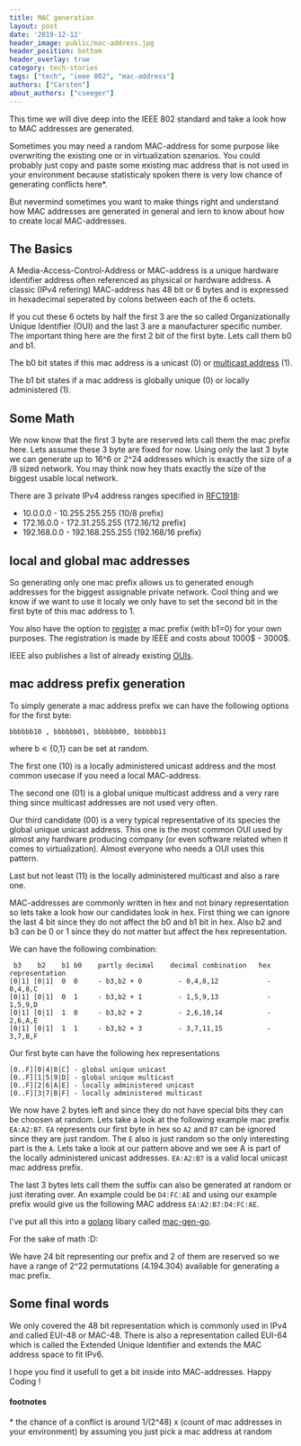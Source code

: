 ```yaml
---
title: MAC generation
layout: post
date: '2019-12-12'
header_image: public/mac-address.jpg
header_position: bottom
header_overlay: true
category: tech-stories
tags: ["tech", "ieee 802", "mac-address"]
authors: ["Carsten"]
about_authors: ["cseeger"]
---
```


This time we will dive deep into the IEEE 802 standard and take a look how to MAC addresses are generated. 

Sometimes you may need a random MAC-address for some purpose like overwriting the existing one or in virtualization szenarios. You could probably just copy and paste some existing mac address that is not used in your environment because statisticaly spoken there is very low chance of generating conflicts here\*. 

But nevermind sometimes you want to make things right and understand how MAC addresses are generated in general and lern to know about how to create local MAC-addresses.

## The Basics

A Media-Access-Control-Address or MAC-address is a unique hardware identifier address often referenced as physical or hardware address. 
A classic (IPv4 refering) MAC-address has 48 bit or 6 bytes and is expressed in hexadecimal seperated by colons between each of the 6 octets.

If you cut these 6 octets by half the first 3 are the so called Organizationally Unique Identifier (OUI) and the last 3 are a manufacturer specific number.
The important thing here are the first 2 bit of the first byte.
Lets call them b0 and b1. 

The b0 bit states if this mac address is a unicast (0) or [multicast address](https://en.wikipedia.org/wiki/Multicast_address#Ethernet) (1).

The b1 bit states if a mac address is globally unique (0) or locally administered (1).

## Some Math

We now know that the first 3 byte are reserved lets call them the mac prefix here.
Lets assume these 3 byte are fixed for now.
Using only the last 3 byte we can generate up to 16^6 or 2^24 addresses which is exactly the size of a /8 sized network.
You may think now hey thats exactly the size of the biggest usable local network.

There are 3 private IPv4 address ranges specified in [RFC1918](https://tools.ietf.org/html/rfc1918):

- 10.0.0.0 - 10.255.255.255  (10/8 prefix)
- 172.16.0.0 - 172.31.255.255  (172.16/12 prefix)
- 192.168.0.0 - 192.168.255.255 (192.168/16 prefix)

## local and global mac addresses

So generating only one mac prefix allows us to generated enough addresses for the biggest assignable private network. 
Cool thing and we know if we want to use it localy we only have to set the second bit in the first byte of this mac address to 1.

You also have the option to [register](https://standards.ieee.org/products-services/regauth/index.html) a mac prefix (with b1=0) for your own purposes.
The registration is made by IEEE and costs about 1000$ - 3000$.

IEEE also publishes a list of already existing [OUIs](http://standards-oui.ieee.org/oui.txt).

## mac address prefix generation

To simply generate a mac address prefix we can have the following options for the first byte:

```
bbbbbb10 , bbbbbb01, bbbbbb00, bbbbbb11
```
where b ∊ {0,1} can be set at random.

The first one (10) is a locally administered unicast address and the most common usecase if you need a local MAC-address.

The second one (01) is a global unique multicast address and a very rare thing since multicast addresses are not used very often.

Our third candidate (00) is a very typical representative of its species the global unique unicast address.
This one is the most common OUI used by almost any hardware producing company (or even software related when it comes to virtualization). 
Almost everyone who needs a OUI uses this pattern.

Last but not least (11) is the locally administered multicast and also a rare one.

MAC-addresses are commonly written in hex and not binary representation so lets take a look how our candidates look in hex.
First thing we can ignore the last 4 bit since they do not affect the b0 and b1 bit in hex. 
Also b2 and b3 can be 0 or 1 since they do not matter but affect the hex representation.

We can have the following combination:

```
 b3    b2    b1 b0    partly decimal    decimal combination   hex representation
[0|1] [0|1]  0  0     - b3,b2 + 0         - 0,4,8,12            - 0,4,8,C
[0|1] [0|1]  0  1     - b3,b2 + 1         - 1,5,9,13            - 1,5,9,D
[0|1] [0|1]  1  0     - b3,b2 + 2         - 2,6,10,14           - 2,6,A,E
[0|1] [0|1]  1  1     - b3,b2 + 3         - 3,7,11,15           - 3,7,B,F
```
Our first byte can have the following hex representations

```
[0..F][0|4|8|C] - global unique unicast
[0..F][1|5|9|D] - global unique multicast
[0..F][2|6|A|E] - locally administered unicast
[0..F][3|7|B|F] - locally administered multicast
```

We now have 2 bytes left and since they do not have special bits they can be choosen at random.
Lets take a look at the following example mac prefix `EA:A2:B7`.
`EA` represents our first byte in hex so `A2` and `B7` can be ignored since they are just random.
The `E` also is just random so the only interesting part is the `A`. 
Lets take a look at our pattern above and we see A is part of the locally administered unicast addresses. 
`EA:A2:B7` is a valid local unicast mac address prefix.

The last 3 bytes lets call them the suffix can also be generated at random or just iterating over.
An example could be `D4:FC:AE` and using our example prefix would give us the following MAC address `EA:A2:B7:D4:FC:AE`. 

I've put all this into a [golang](https://golang.org/) libary called [mac-gen-go](https://github.com/cseeger-epages/mac-gen-go). 

For the sake of math :D:

We have 24 bit representing our prefix and 2 of them are reserved so we have a range of 2^22 permutations (4.194.304) available for generating a mac prefix.

## Some final words

We only covered the 48 bit representation which is commonly used in IPv4 and called EUI-48 or MAC-48.
There is also a representation called EUI-64 which is called the Extended Unique Identifier and extends the MAC address space to fit IPv6.

I hope you find it usefull to get a bit inside into MAC-addresses. Happy Coding !


#### footnotes
\*  the chance of a conflict is around  1/(2^48) x (count of mac addresses in your environment) by assuming you just pick a mac address at random
